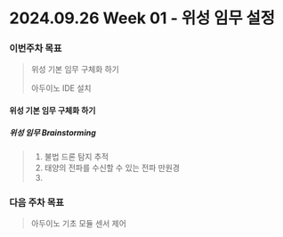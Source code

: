# 2024.09.26 Week 01 - 위성 임무 설정

### 이번주차 목표
> 위성 기본 임무 구체화 하기
> 
> 아두이노 IDE 설치

#### 위성 기본 임무 구체화 하기 

##### 위성 임무 Brainstorming

> 1. 불법 드론 탐지 추적
> 2. 태양의 전파를 수신할 수 있는 전파 만원경
> 3. 

### 다음 주차 목표

> 아두이노 기초 모듈 센서 제어
